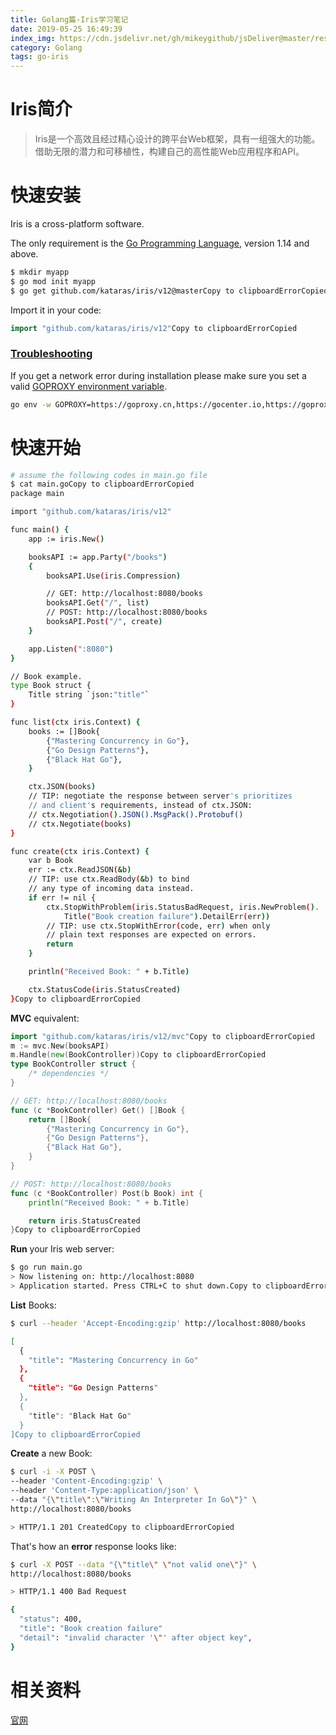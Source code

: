 ```yaml
---
title: Golang篇-Iris学习笔记
date: 2019-05-25 16:49:39
index_img: https://cdn.jsdelivr.net/gh/mikeygithub/jsDeliver@master/resource/img/go-iris.png
category: Golang
tags: go-iris
---
```


# Iris简介
>Iris是一个高效且经过精心设计的跨平台Web框架，具有一组强大的功能。借助无限的潜力和可移植性，构建自己的高性能Web应用程序和API。

# 快速安装
Iris is a cross-platform software.

The only requirement is the [Go Programming Language](https://golang.org/dl/), version 1.14 and above.

```bash
$ mkdir myapp
$ go mod init myapp
$ go get github.com/kataras/iris/v12@masterCopy to clipboardErrorCopied
```

Import it in your code:

```go
import "github.com/kataras/iris/v12"Copy to clipboardErrorCopied
```

### [Troubleshooting](https://www.iris-go.com/docs/#/?id=troubleshooting)

If you get a network error during installation please make sure you set a valid [GOPROXY environment variable](https://github.com/golang/go/wiki/Modules#are-there-always-on-module-repositories-and-enterprise-proxies).

```sh
go env -w GOPROXY=https://goproxy.cn,https://gocenter.io,https://goproxy.io,directCopy to clipboardErrorCopied
```

# 快速开始

```sh
# assume the following codes in main.go file
$ cat main.goCopy to clipboardErrorCopied
package main

import "github.com/kataras/iris/v12"

func main() {
    app := iris.New()

    booksAPI := app.Party("/books")
    {
        booksAPI.Use(iris.Compression)

        // GET: http://localhost:8080/books
        booksAPI.Get("/", list)
        // POST: http://localhost:8080/books
        booksAPI.Post("/", create)
    }

    app.Listen(":8080")
}

// Book example.
type Book struct {
    Title string `json:"title"`
}

func list(ctx iris.Context) {
    books := []Book{
        {"Mastering Concurrency in Go"},
        {"Go Design Patterns"},
        {"Black Hat Go"},
    }

    ctx.JSON(books)
    // TIP: negotiate the response between server's prioritizes
    // and client's requirements, instead of ctx.JSON:
    // ctx.Negotiation().JSON().MsgPack().Protobuf()
    // ctx.Negotiate(books)
}

func create(ctx iris.Context) {
    var b Book
    err := ctx.ReadJSON(&b)
    // TIP: use ctx.ReadBody(&b) to bind
    // any type of incoming data instead.
    if err != nil {
        ctx.StopWithProblem(iris.StatusBadRequest, iris.NewProblem().
            Title("Book creation failure").DetailErr(err))
        // TIP: use ctx.StopWithError(code, err) when only
        // plain text responses are expected on errors.
        return
    }

    println("Received Book: " + b.Title)

    ctx.StatusCode(iris.StatusCreated)
}Copy to clipboardErrorCopied
```

**MVC** equivalent:

```go
import "github.com/kataras/iris/v12/mvc"Copy to clipboardErrorCopied
m := mvc.New(booksAPI)
m.Handle(new(BookController))Copy to clipboardErrorCopied
type BookController struct {
    /* dependencies */
}

// GET: http://localhost:8080/books
func (c *BookController) Get() []Book {
    return []Book{
        {"Mastering Concurrency in Go"},
        {"Go Design Patterns"},
        {"Black Hat Go"},
    }
}

// POST: http://localhost:8080/books
func (c *BookController) Post(b Book) int {
    println("Received Book: " + b.Title)

    return iris.StatusCreated
}Copy to clipboardErrorCopied
```

**Run** your Iris web server:

```sh
$ go run main.go
> Now listening on: http://localhost:8080
> Application started. Press CTRL+C to shut down.Copy to clipboardErrorCopied
```

**List** Books:

```sh
$ curl --header 'Accept-Encoding:gzip' http://localhost:8080/books

[
  {
    "title": "Mastering Concurrency in Go"
  },
  {
    "title": "Go Design Patterns"
  },
  {
    "title": "Black Hat Go"
  }
]Copy to clipboardErrorCopied
```

**Create** a new Book:

```sh
$ curl -i -X POST \
--header 'Content-Encoding:gzip' \
--header 'Content-Type:application/json' \
--data "{\"title\":\"Writing An Interpreter In Go\"}" \
http://localhost:8080/books

> HTTP/1.1 201 CreatedCopy to clipboardErrorCopied
```

That's how an **error** response looks like:

```sh
$ curl -X POST --data "{\"title\" \"not valid one\"}" \
http://localhost:8080/books

> HTTP/1.1 400 Bad Request

{
  "status": 400,
  "title": "Book creation failure"
  "detail": "invalid character '\"' after object key",
}
```




# 相关资料

[官网](https://iris-go.com/)   


 